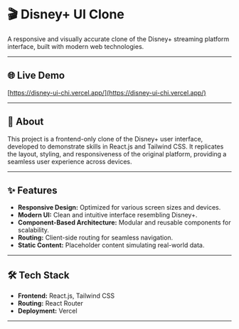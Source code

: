 # 🎬 Disney+ UI Clone

A responsive and visually accurate clone of the Disney+ streaming platform interface, built with modern web technologies.

---

## 🌐 Live Demo

[https://disney-ui-chi.vercel.app/](https://disney-ui-chi.vercel.app/)

---

## 📖 About

This project is a frontend-only clone of the Disney+ user interface, developed to demonstrate skills in React.js and Tailwind CSS. It replicates the layout, styling, and responsiveness of the original platform, providing a seamless user experience across devices.

---

## ✨ Features

- **Responsive Design:** Optimized for various screen sizes and devices.
- **Modern UI:** Clean and intuitive interface resembling Disney+.
- **Component-Based Architecture:** Modular and reusable components for scalability.
- **Routing:** Client-side routing for seamless navigation.
- **Static Content:** Placeholder content simulating real-world data.

---

## 🛠️ Tech Stack

- **Frontend:** React.js, Tailwind CSS
- **Routing:** React Router
- **Deployment:** Vercel

---
